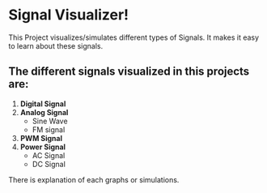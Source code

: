 # Signal Visualizer!

This Project visualizes/simulates different types of Signals. It makes it easy to learn about these signals.

## The different signals visualized in this projects are:

1. **Digital Signal**
2. **Analog Signal**
   - Sine Wave
   - FM signal
3. **PWM Signal**
4. **Power Signal**
   - AC Signal
   - DC Signal

There is explanation of each graphs or simulations.
